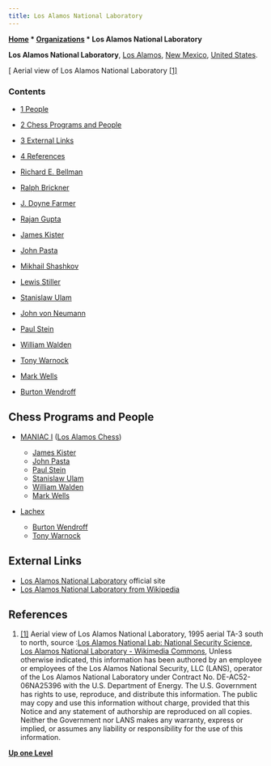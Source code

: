 ```yaml
---
title: Los Alamos National Laboratory
---
```

**[Home](Home "Home") \* [Organizations](Organizations "Organizations") \* Los Alamos National Laboratory**


**Los Alamos National Laboratory**, [Los Alamos](https://en.wikipedia.org/wiki/Los_Alamos,_New_Mexico), [New Mexico](https://en.wikipedia.org/wiki/New_Mexico), [United States](https://en.wikipedia.org/wiki/United_States_of_America).



[ Aerial view of Los Alamos National Laboratory <a id="cite-note-1" href="#cite-ref-1">[1]</a>
### Contents


* [1 People](#people)
* [2 Chess Programs and People](#chess-programs-and-people)
* [3 External Links](#external-links)
* [4 References](#references)






* [Richard E. Bellman](Richard_E._Bellman "Richard E. Bellman")
* [Ralph Brickner](index.php?title=Ralph_Brickner&action=edit&redlink=1 "Ralph Brickner (page does not exist)")
* [J. Doyne Farmer](Mathematician#JDFarmer "Mathematician")
* [Rajan Gupta](index.php?title=Rajan_Gupta&action=edit&redlink=1 "Rajan Gupta (page does not exist)")
* [James Kister](James_Kister "James Kister")
* [John Pasta](John_Pasta "John Pasta")
* [Mikhail Shashkov](http://cnls.lanl.gov/~shashkov/)
* [Lewis Stiller](Lewis_Stiller "Lewis Stiller")
* [Stanislaw Ulam](Stanislaw_Ulam "Stanislaw Ulam")
* [John von Neumann](John_von_Neumann "John von Neumann")
* [Paul Stein](Paul_Stein "Paul Stein")
* [William Walden](William_Walden "William Walden")
* [Tony Warnock](Tony_Warnock "Tony Warnock")
* [Mark Wells](Mark_Wells "Mark Wells")
* [Burton Wendroff](Burton_Wendroff "Burton Wendroff")


## Chess Programs and People


* [MANIAC I](MANIAC_I "MANIAC I") ([Los Alamos Chess](index.php?title=Los_Alamos_Chess&action=edit&redlink=1 "Los Alamos Chess (page does not exist)"))
	+ [James Kister](James_Kister "James Kister")
	+ [John Pasta](John_Pasta "John Pasta")
	+ [Paul Stein](Paul_Stein "Paul Stein")
	+ [Stanislaw Ulam](Stanislaw_Ulam "Stanislaw Ulam")
	+ [William Walden](William_Walden "William Walden")
	+ [Mark Wells](Mark_Wells "Mark Wells")


* [Lachex](Lachex "Lachex")
	+ [Burton Wendroff](Burton_Wendroff "Burton Wendroff")
	+ [Tony Warnock](Tony_Warnock "Tony Warnock")


## External Links


* [Los Alamos National Laboratory](http://www.lanl.gov/) official site
* [Los Alamos National Laboratory from Wikipedia](https://en.wikipedia.org/wiki/Los_Alamos_National_Laboratory)


## References


1. <a id="cite-ref-1" href="#cite-note-1">[1]</a> Aerial view of Los Alamos National Laboratory, 1995 aerial TA-3 south to north, source :[Los Alamos National Lab: National Security Science](http://www.lanl.gov/), [Los Alamos National Laboratory - Wikimedia Commons](https://commons.wikimedia.org/wiki/Los_Alamos_National_Laboratory), Unless otherwise indicated, this information has been authored by an employee or employees of the Los Alamos National Security, LLC (LANS), operator of the Los Alamos National Laboratory under Contract No. DE-AC52-06NA25396 with the U.S. Department of Energy. The U.S. Government has rights to use, reproduce, and distribute this information. The public may copy and use this information without charge, provided that this Notice and any statement of authorship are reproduced on all copies. Neither the Government nor LANS makes any warranty, express or implied, or assumes any liability or responsibility for the use of this information.

**[Up one Level](Organizations "Organizations")**







 
